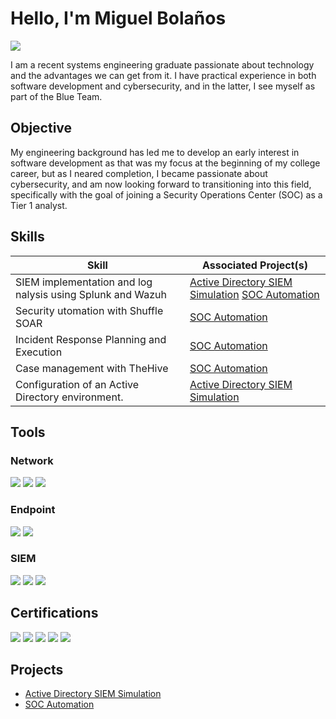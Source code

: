 # Hello, I'm Miguel Bolaños
<a href="https://www.linkedin.com/in/mbolanoss/"><img src="https://img.shields.io/badge/-LinkedIn-0072b1?&style=for-the-badge&logo=linkedin&logoColor=white" /></a>

I am a recent systems engineering graduate passionate about technology and the advantages we can get from it. I have practical experience in both software development and cybersecurity, and in the latter, I see myself as part of the Blue Team.

## Objective

My engineering background has led me to develop an early interest in software development as that was my focus at the beginning of my college career, but as I neared completion, I became passionate about cybersecurity, and am now looking forward to transitioning into this field, specifically with the goal of joining a Security Operations Center (SOC) as a Tier 1 analyst.

## Skills

| Skill                                         | Associated Project(s)         |
|-----------------------------------------------|----------------------------|
| SIEM implementation and log nalysis using Splunk and Wazuh         | <a href="https://github.com/mbolanoss/Active-Directory-SIEM-Simulation">Active Directory SIEM Simulation</a> <a href="https://github.com/mbolanoss/SOC-Automation">SOC Automation</a>|
| Security utomation with Shuffle SOAR         | <a href="https://github.com/mbolanoss/SOC-Automation">SOC Automation</a>|
| Incident Response Planning and Execution      | <a href="https://github.com/mbolanoss/SOC-Automation">SOC Automation</a>|
| Case management with TheHive                  | <a href="https://github.com/mbolanoss/SOC-Automation">SOC Automation</a>|
| Configuration of an Active Directory environment. | <a href="https://github.com/mbolanoss/Active-Directory-SIEM-Simulation">Active Directory SIEM Simulation</a>|

## Tools

### Network
<div>
    <img src="https://img.shields.io/badge/-Wireshark-1679A7?&style=for-the-badge&logo=Wireshark&logoColor=white" />
    <img src="https://img.shields.io/badge/-Suricata-EF3B2D?&style=for-the-badge&logo=Suricata&logoColor=white" />
    <img src="https://img.shields.io/badge/-Zeek-777BB4?&style=for-the-badge&logo=Zeek&logoColor=white" />
</div>

### Endpoint
<div>
    <img src="https://img.shields.io/badge/-Microsoft_Defender_for_Endpoint-00A4EF?&style=for-the-badge&logo=Microsoft&logoColor=white" />
    <img src="https://img.shields.io/badge/-Velociraptor-4B275F?&style=for-the-badge&logo=Velociraptor&logoColor=white" />
</div>

### SIEM
<div>
    <img src="https://img.shields.io/badge/-Microsoft_Sentinel-0078D4?&style=for-the-badge&logo=Microsoft&logoColor=white" />
    <img src="https://img.shields.io/badge/-Splunk-000000?&style=for-the-badge&logo=Splunk&logoColor=white" />
    <img src="https://img.shields.io/badge/-Elastic-005571?&style=for-the-badge&logo=Elastic&logoColor=white" />
</div>

## Certifications
<div>
<img src="https://img.shields.io/badge/-Security%2B-FF0000?&style=for-the-badge&logo=CompTIA&logoColor=white" />
<img src="https://img.shields.io/badge/-Network%2B-007ACC?&style=for-the-badge&logo=CompTIA&logoColor=white" />
<img src="https://img.shields.io/badge/-A%2B-4D4D4D?&style=for-the-badge&logo=CompTIA&logoColor=white" />
<img src="https://img.shields.io/badge/-CDSA-006400?&style=for-the-badge&logoColor=white" />
<img src="https://img.shields.io/badge/-CCD-000080?&style=for-the-badge&logoColor=white" />
</div>

## Projects
- [Active Directory SIEM Simulation](https://github.com/mbolanoss/Active-Directory-SIEM-Simulation)
- [SOC Automation](https://github.com/mbolanoss/SOC-Automation)
